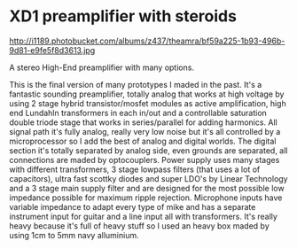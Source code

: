 XD1 preamplifier with steroids
===============================
http://i1189.photobucket.com/albums/z437/theamra/bf59a225-1b93-496b-9d81-e9fe5f8d3613.jpg

A stereo High-End preamplifier with many options.

This is the final version of many prototypes I maded in the past. It's a fantastic sounding preamplifier, totally analog that works at high voltage by using 2 stage hybrid transistor/mosfet modules as active amplification, high end Lundahln transformers in each in/out and a controllable saturation double triode stage that works in series/parallel for adding harmonics. All signal path it's fully analog, really very low noise but it's all controlled by a microprocessor so I add the best of analog and digital worlds.
The digital section it's totally separated by analog side, even grounds are separated, all connections are maded by optocouplers.
Power supply uses many stages with different transformers, 3 stage lowpass filters (that uses a lot of capacitors), ultra fast scottky diodes and super LDO's by Linear Technology and a 3 stage main supply filter and are designed for the most possible low impedance possible for maximum ripple rejection.
Microphone inputs have variable impedance to adapt every type of mike and has a separate instrument input for guitar and a line input all with transformers.
It's really heavy because it's full of heavy stuff so I used an heavy box maded by using 1cm to 5mm navy alluminium.
